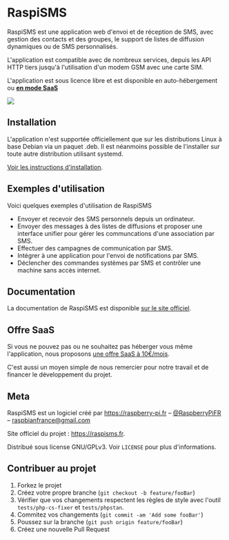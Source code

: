 # RaspiSMS

RaspiSMS est une application web d'envoi et de réception de SMS, avec gestion des contacts et des groupes, le support de listes de diffusion dynamiques ou de SMS personnalisés.

L'application est compatible avec de nombreux services, depuis les API HTTP tiers jusqu'à l'utilisation d'un modem GSM avec une carte SIM.

L'application est sous licence libre et est disponible en auto-hébergement ou [**en mode SaaS**](https://raspisms.fr)

![](./.github/imgs/dashboard.png)

## Installation

L'application n'est supportée officiellement que sur les distributions Linux à base Debian via un paquet .deb. Il est néanmoins possible de l'installer sur toute autre distribution utilisant systemd.

[Voir les instructions d'installation](https://raspisms.fr/download/).

## Exemples d'utilisation

Voici quelques exemples d'utilisation de RaspiSMS

- Envoyer et recevoir des SMS personnels depuis un ordinateur.
- Envoyer des messages à des listes de diffusions et proposer une interface unifier pour gérer les communcations d'une association par SMS.
- Effectuer des campagnes de communication par SMS.
- Intégrer à une application pour l'envoi de notifications par SMS.
- Déclencher des commandes systèmes par SMS et contrôler une machine sans accès internet.

## Documentation

La documentation de RaspiSMS est disponible [sur le site officiel](https://documentation.raspisms.fr/).

## Offre SaaS

Si vous ne pouvez pas ou ne souhaitez pas héberger vous même l'application, nous proposons [une offre SaaS à 10€/mois](https://raspisms.fr/price/).

C'est aussi un moyen simple de nous remercier pour notre travail et de financer le développement du projet. 

## Meta

RaspiSMS est un logiciel créé par https://raspberry-pi.fr – [@RaspberryPiFR](https://twitter.com/raspberrypifr) – raspbianfrance@gmail.com

Site officiel du projet : https://raspisms.fr.

Distribué sous license GNU/GPLv3. Voir ``LICENSE`` pour plus d'informations.

## Contribuer au projet

1. Forkez le projet
2. Créez votre propre branche (`git checkout -b feature/fooBar`)
3. Vérifier que vos changements respectent les règles de style avec l'outil ``tests/php-cs-fixer`` et ``tests/phpstan``.
4. Commitez vos changements (`git commit -am 'Add some fooBar'`)
5. Poussez sur la branche (`git push origin feature/fooBar`)
6. Créez une nouvelle Pull Request

